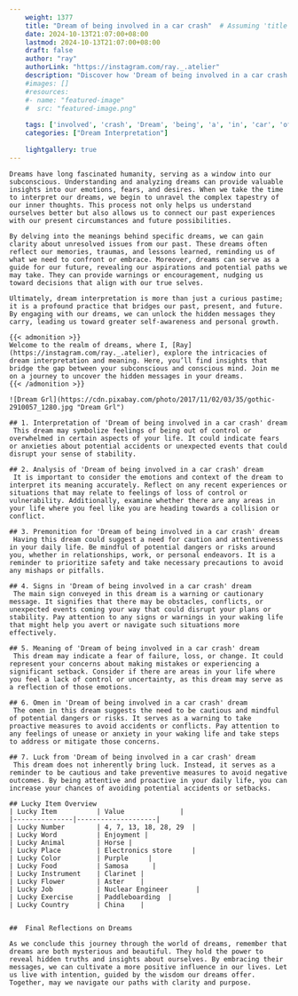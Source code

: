 ```yaml
---
    weight: 1377
    title: "Dream of being involved in a car crash"  # Assuming 'title' column exists
    date: 2024-10-13T21:07:00+08:00
    lastmod: 2024-10-13T21:07:00+08:00
    draft: false
    author: "ray"
    authorLink: "https://instagram.com/ray._.atelier"
    description: "Discover how 'Dream of being involved in a car crash' can interpret your future and uncover its significant meanings in your life."
    #images: []
    #resources:
    #- name: "featured-image"
    #  src: "featured-image.png"
    
    tags: ['involved', 'crash', 'Dream', 'being', 'a', 'in', 'car', 'of']
    categories: ["Dream Interpretation"]
    
    lightgallery: true
---
```

    
    Dreams have long fascinated humanity, serving as a window into our subconscious. Understanding and analyzing dreams can provide valuable insights into our emotions, fears, and desires. When we take the time to interpret our dreams, we begin to unravel the complex tapestry of our inner thoughts. This process not only helps us understand ourselves better but also allows us to connect our past experiences with our present circumstances and future possibilities.
    
    By delving into the meanings behind specific dreams, we can gain clarity about unresolved issues from our past. These dreams often reflect our memories, traumas, and lessons learned, reminding us of what we need to confront or embrace. Moreover, dreams can serve as a guide for our future, revealing our aspirations and potential paths we may take. They can provide warnings or encouragement, nudging us toward decisions that align with our true selves.
    
    Ultimately, dream interpretation is more than just a curious pastime; it is a profound practice that bridges our past, present, and future. By engaging with our dreams, we can unlock the hidden messages they carry, leading us toward greater self-awareness and personal growth.
    
    {{< admonition >}}
    Welcome to the realm of dreams, where I, [Ray](https://instagram.com/ray._.atelier), explore the intricacies of dream interpretation and meaning. Here, you’ll find insights that bridge the gap between your subconscious and conscious mind. Join me on a journey to uncover the hidden messages in your dreams.
    {{< /admonition >}}
    
    ![Dream Grl](https://cdn.pixabay.com/photo/2017/11/02/03/35/gothic-2910057_1280.jpg "Dream Grl")
    
    ## 1. Interpretation of 'Dream of being involved in a car crash' dream
     This dream may symbolize feelings of being out of control or overwhelmed in certain aspects of your life. It could indicate fears or anxieties about potential accidents or unexpected events that could disrupt your sense of stability.
    
    ## 2. Analysis of 'Dream of being involved in a car crash' dream
     It is important to consider the emotions and context of the dream to interpret its meaning accurately. Reflect on any recent experiences or situations that may relate to feelings of loss of control or vulnerability. Additionally, examine whether there are any areas in your life where you feel like you are heading towards a collision or conflict.
    
    ## 3. Premonition for 'Dream of being involved in a car crash' dream
     Having this dream could suggest a need for caution and attentiveness in your daily life. Be mindful of potential dangers or risks around you, whether in relationships, work, or personal endeavors. It is a reminder to prioritize safety and take necessary precautions to avoid any mishaps or pitfalls.
    
    ## 4. Signs in 'Dream of being involved in a car crash' dream
     The main sign conveyed in this dream is a warning or cautionary message. It signifies that there may be obstacles, conflicts, or unexpected events coming your way that could disrupt your plans or stability. Pay attention to any signs or warnings in your waking life that might help you avert or navigate such situations more effectively.
    
    ## 5. Meaning of 'Dream of being involved in a car crash' dream
     This dream may indicate a fear of failure, loss, or change. It could represent your concerns about making mistakes or experiencing a significant setback. Consider if there are areas in your life where you feel a lack of control or uncertainty, as this dream may serve as a reflection of those emotions.
    
    ## 6. Omen in 'Dream of being involved in a car crash' dream
     The omen in this dream suggests the need to be cautious and mindful of potential dangers or risks. It serves as a warning to take proactive measures to avoid accidents or conflicts. Pay attention to any feelings of unease or anxiety in your waking life and take steps to address or mitigate those concerns.
    
    ## 7. Luck from 'Dream of being involved in a car crash' dream
     This dream does not inherently bring luck. Instead, it serves as a reminder to be cautious and take preventive measures to avoid negative outcomes. By being attentive and proactive in your daily life, you can increase your chances of avoiding potential accidents or setbacks.
    
    ## Lucky Item Overview
    | Lucky Item          | Value              |
    |---------------|--------------------|
    | Lucky Number        | 4, 7, 13, 18, 28, 29  |
    | Lucky Word          | Enjoyment |
    | Lucky Animal        | Horse |
    | Lucky Place         | Electronics store     |
    | Lucky Color         | Purple     |
    | Lucky Food          | Samosa      |
    | Lucky Instrument    | Clarinet |
    | Lucky Flower        | Aster    |
    | Lucky Job           | Nuclear Engineer       |
    | Lucky Exercise      | Paddleboarding  |
    | Lucky Country       | China    |
    
    
    ##  Final Reflections on Dreams
    
    As we conclude this journey through the world of dreams, remember that dreams are both mysterious and beautiful. They hold the power to reveal hidden truths and insights about ourselves. By embracing their messages, we can cultivate a more positive influence in our lives. Let us live with intention, guided by the wisdom our dreams offer. Together, may we navigate our paths with clarity and purpose.
    